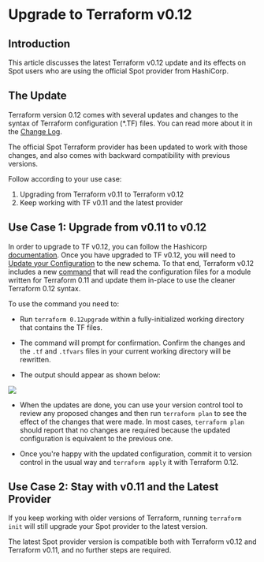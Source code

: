 # Upgrade to Terraform v0.12

## Introduction

This article discusses the latest Terraform v0.12 update and its effects on Spot users who are using the official Spot provider from HashiCorp.

## The Update

Terraform version 0.12 comes with several updates and changes to the syntax of Terraform configuration (\*.TF) files. You can read more about it in the [Change Log](https://github.com/hashicorp/terraform/blob/v0.12.6/CHANGELOG.md#0120-may-22-2019).

The official Spot Terraform provider has been updated to work with those changes, and also comes with backward compatibility with previous versions.

Follow according to your use case:

1. Upgrading from Terraform v0.11 to Terraform v0.12
2. Keep working with TF v0.11 and the latest provider

## Use Case 1: Upgrade from v0.11 to v0.12

In order to upgrade to TF v0.12, you can follow the Hashicorp [documentation](tools-and-provisioning/terraform/tools/upgrade-to-terraform-v012).
Once you have upgraded to TF v0.12, you will need to [Update your Configuration](https://www.terraform.io/upgrade-guides/0-12.html#upgrading-terraform-configuration) to the new schema. To that end, Terraform v0.12 includes a new [command](tools-and-provisioning/terraform/tools/upgrade-to-terraform-v012) that will read the configuration files for a module written for Terraform 0.11 and update them in-place to use the cleaner Terraform 0.12 syntax.

To use the command you need to:

- Run `terraform 0.12upgrade` within a fully-initialized working directory that contains the TF files.
- The command will prompt for confirmation. Confirm the changes and the `.tf` and `.tfvars` files in your current working directory will be rewritten.

- The output should appear as shown below:

<img src="/tools-and-provisioning/_media/upgrade to terraform v0.12_1.png" />

- When the updates are done, you can use your version control tool to review any proposed changes and then run `terraform plan` to see the effect of the changes that were made. In most cases, `terraform plan` should report that no changes are required because the updated configuration is equivalent to the previous one.

- Once you're happy with the updated configuration, commit it to version control in the usual way and `terraform apply` it with Terraform 0.12.

## Use Case 2: Stay with v0.11 and the Latest Provider

If you keep working with older versions of Terraform, running `terraform init` will still upgrade your Spot provider to the latest version.

The latest Spot provider version is compatible both with Terraform v0.12 and Terraform v0.11, and no further steps are required.

